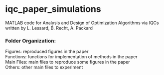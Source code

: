 # iqc_paper_simulations
MATLAB code for Analysis and Design of Optimization Algorithms via IQCs written by L. Lessard, B. Recht, A. Packard

### Folder Organization:
Figures: reproduced figures in the paper  
Functions: functions for implementation of methods in the paper  
Main Files: main files to reproduce some figures in the paper  
Others: other main files to experiment  
